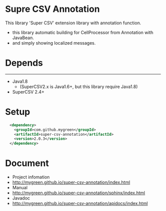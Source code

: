 Supre CSV Annotation
====================

This library 'Super CSV' extension library with annotation function.
+ this library automatic building for CellProcessor from Annotation with JavaBean.
+ and simply showing localized messages.

# Depends
------------------------------
+ Java1.8
    - (SuperCSV2.x is Java1.6+, but this library require Java1.8)
+ SuperCSV 2.4+

# Setup

```xml
  <dependency>
    <groupId>com.github.mygreen</groupId>
    <artifactId>super-csv-annotation</artifactId>
    <version>2.0.3</version>
  </dependency>
```

# Document
+ Project infomation
 + http://mygreen.github.io/super-csv-annotation/index.html
+ Manual
 + http://mygreen.github.io/super-csv-annotation/sphinx/index.html
+ Javadoc
 + http://mygreen.github.io/super-csv-annotation/apidocs/index.html
